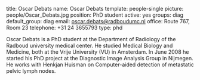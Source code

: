 title: Oscar Debats
name: Oscar Debats
template: people-single
picture: people/Oscar_Debats.jpg
position: PhD student
active: yes
groups: diag
default_group: diag
email: oscar.debats@radboudumc.nl
office: Route 767, Room 23
telephone: +31 24 3655793
type: phd

Oscar Debats is a PhD student at the Department of Radiology of the Radboud university medical center. He studied Medical Biology and Medicine, both at the Vrije University (VU) in Amsterdam. In June 2008 he started his PhD project at the Diagnostic Image Analysis Group in Nijmegen. He works with Henkjan Huisman on Computer-aided detection of metastatic pelvic lymph nodes.
